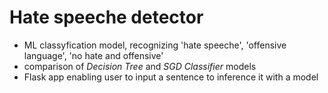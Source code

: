 # Hate speeche detector
* ML classyfication model, recognizing 'hate speeche', 'offensive language', 'no hate and offensive'
* comparison of *Decision Tree* and *SGD Classifier* models
* Flask app enabling user to input a sentence to inference it with a model
